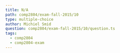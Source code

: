```yaml
---
title: N/A
path: comp2804/exam-fall-2015/10
type: multiple-choice
author: Michiel Smid
question: comp2804/exam-fall-2015/10/question.ts
tags:
  - comp2804
  - comp2804-exam
---
```

